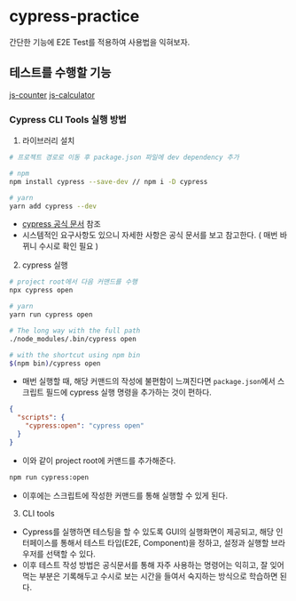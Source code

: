 # cypress-practice

간단한 기능에 E2E Test를 적용하여 사용법을 익혀보자.

## 테스트를 수행할 기능

[js-counter]()
[js-calculator]()

### Cypress CLI Tools 실행 방법

1. 라이브러리 설치

```sh
# 프로젝트 경로로 이동 후 package.json 파일에 dev dependency 추가

# npm
npm install cypress --save-dev // npm i -D cypress

# yarn
yarn add cypress --dev
```

- [cypress 공식 문서](https://www.cypress.io/) 참조
- 시스템적인 요구사항도 있으니 자세한 사항은 공식 문서를 보고 참고한다. ( 매번 바뀌니 수시로 확인 필요 )

2. cypress 실행

```sh
# project root에서 다음 커맨드를 수행
npx cypress open

# yarn
yarn run cypress open

# The long way with the full path
./node_modules/.bin/cypress open

# with the shortcut using npm bin
$(npm bin)/cypress open
```

- 매번 실행할 때, 해당 커맨드의 작성에 불편함이 느껴진다면 `package.json`에서 스크립트 필드에 cypress 실행 명령을 추가하는 것이 편하다.

```json
{
  "scripts": {
    "cypress:open": "cypress open"
  }
}
```

- 이와 같이 project root에 커맨드를 추가해준다.

```sh
npm run cypress:open
```

- 이후에는 스크립트에 작성한 커맨드를 통해 실행할 수 있게 된다.

3. CLI tools

- Cypress를 실행하면 테스팅을 할 수 있도록 GUI의 실행화면이 제공되고, 해당 인터페이스를 통해서 테스트 타입(E2E, Component)을 정하고, 설정과 실행할 브라우저를 선택할 수 있다.
- 이후 테스트 작성 방법은 공식문서를 통해 자주 사용하는 명령어는 익히고, 잘 잊어 먹는 부분은 기록해두고 수시로 보는 시간을 들여서 숙지하는 방식으로 학습하면 된다.
